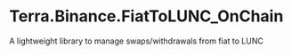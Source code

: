 # Terra.Binance.FiatToLUNC_OnChain
A lightweight library to manage swaps/withdrawals from fiat to LUNC
